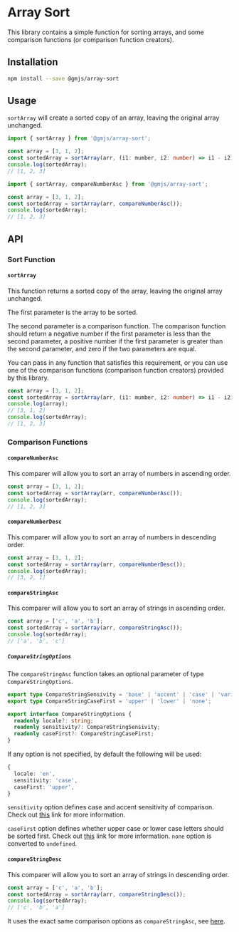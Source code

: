 # Array Sort

This library contains a simple function for sorting arrays, and some comparison functions (or comparison function creators).

## Installation

```bash
npm install --save @gmjs/array-sort
```

## Usage

`sortArray` will create a sorted copy of an array, leaving the original array unchanged.

```ts
import { sortArray } from '@gmjs/array-sort';

const array = [3, 1, 2];
const sortedArray = sortArray(arr, (i1: mumber, i2: number) => i1 - i2);
console.log(sortedArray);
// [1, 2, 3]
```

```ts
import { sortArray, compareNumberAsc } from '@gmjs/array-sort';

const array = [3, 1, 2];
const sortedArray = sortArray(arr, compareNumberAsc());
console.log(sortedArray);
// [1, 2, 3]
```

## API

### Sort Function

#### `sortArray`

This function returns a sorted copy of the array, leaving the original array unchanged.

The first parameter is the array to be sorted.

The second parameter is a comparison function. The comparison function should return a negative number if the first parameter is less than the second parameter, a positive number if the first parameter is greater than the second parameter, and zero if the two parameters are equal.

You can pass in any function that satisfies this requirement, or you can use one of the comparison functions (comparison function creators) provided by this library.

```ts
const array = [3, 1, 2];
const sortedArray = sortArray(arr, (i1: mumber, i2: number) => i1 - i2);
console.log(array);
// [3, 1, 2]
console.log(sortedArray);
// [1, 2, 3]
```

### Comparison Functions

#### `compareNumberAsc`

This comparer will allow you to sort an array of numbers in ascending order.

```ts
const array = [3, 1, 2];
const sortedArray = sortArray(arr, compareNumberAsc());
console.log(sortedArray);
// [1, 2, 3]
```

#### `compareNumberDesc`

This comparer will allow you to sort an array of numbers in descending order.

```ts
const array = [3, 1, 2];
const sortedArray = sortArray(arr, compareNumberDesc());
console.log(sortedArray);
// [3, 2, 1]
```

#### `compareStringAsc`

This comparer will allow you to sort an array of strings in ascending order.

```ts
const array = ['c', 'a', 'b'];
const sortedArray = sortArray(arr, compareStringAsc());
console.log(sortedArray);
// ['a', 'b', 'c']
```

##### `CompareStringOptions`

The `compareStringAsc` function takes an optional parameter of type `CompareStringOptions`.

```ts
export type CompareStringSensivity = 'base' | 'accent' | 'case' | 'variant';
export type CompareStringCaseFirst = 'upper' | 'lower' | 'none';

export interface CompareStringOptions {
  readonly locale?: string;
  readonly sensitivity?: CompareStringSensivity;
  readonly caseFirst?: CompareStringCaseFirst;
}
```

If any option is not specified, by default the following will be used:

```ts
{
  locale: 'en',
  sensitivity: 'case',
  caseFirst: 'upper',
}
```

`sensitivity` option defines case and accent sensitivity of comparison. Check out [this](https://developer.mozilla.org/en-US/docs/Web/JavaScript/Reference/Global_Objects/Intl/Collator/Collator) link for more information.

`caseFirst` option defines whether upper case or lower case letters should be sorted first. Check out [this](https://developer.mozilla.org/en-US/docs/Web/JavaScript/Reference/Global_Objects/Intl/Collator/Collator) link for more information. `none` option is converted to `undefined`.

#### `compareStringDesc`

This comparer will allow you to sort an array of strings in descending order.

```ts
const array = ['c', 'a', 'b'];
const sortedArray = sortArray(arr, compareStringDesc());
console.log(sortedArray);
// ['c', 'b', 'a']
```

It uses the exact same comparison options as `compareStringAsc`, see [here](#comparestringoptions).
